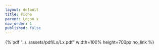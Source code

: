 ```yaml
---
layout: default
title: Fiche
parent: Leçon x
nav_order: 1
published: false
---
```


{% pdf "../../assets/pdf/Lx/Lx.pdf" width=100% height=700px no_link %}